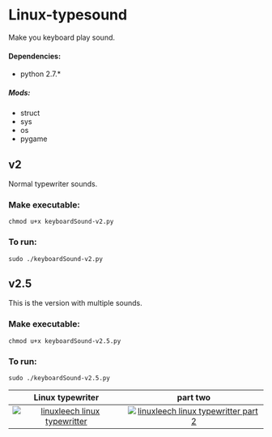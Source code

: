# Linux-typesound
Make you keyboard play sound.

#### Dependencies:
- python 2.7.*
##### Mods:
- struct
- sys
- os
- pygame

## v2
Normal typewriter sounds.  
### Make executable:  
    chmod u+x keyboardSound-v2.py  
### To run:  
    sudo ./keyboardSound-v2.py  

## v2.5
This is the version with multiple sounds. 
### Make executable: 
    chmod u+x keyboardSound-v2.5.py 
### To run: 
    sudo ./keyboardSound-v2.5.py 
Linux typewriter                  |  part two 
:--------------------------------:|:----------------------------:
[![linuxleech linux typewritter](http://img.youtube.com/vi/0Bk6ihHlpB0/0.jpg)](http://www.youtube.com/watch?v=0Bk6ihHlpB0 "Linux typewriter") | [![linuxleech linux typewritter part 2](http://img.youtube.com/vi/AgASehFGsbY/0.jpg)](http://www.youtube.com/watch?v=AgASehFGsbY "Linux typewriter part 2")  
